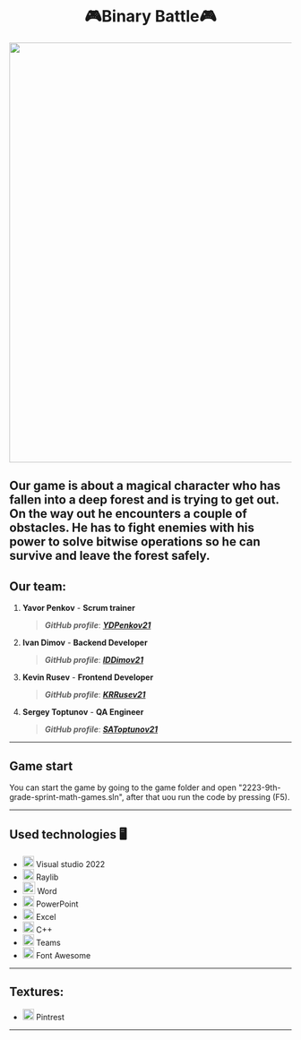 <h1 align="center">🎮Binary Battle🎮</h1>


<p align="center">
<img src="https://cdn.discordapp.com/attachments/1082727387898322975/1089563444270874714/image.png" width="750">
</p>

Our game is about a magical character who has fallen into a deep forest and is trying to get out. On the way out he encounters a couple of obstacles. He has to fight enemies with his power to solve bitwise operations so he can survive and leave the forest safely. 
---
 
 ## Our team:
1. **Yavor Penkov** - **Scrum trainer**	
   > ***GitHub profile***: [***YDPenkov21***](https://github.com/YDPenkov21)		
   
2. **Ivan Dimov** - **Backend Developer**	
   > ***GitHub profile***: [***IDDimov21***](https://github.com/IDDimov21)	

3. **Kevin Rusev** - **Frontend Developer** 
   > ***GitHub profile***: [***KRRusev21***](https://github.com/KRRusev21)

4. **Sergey Toptunov** - **QA Engineer**
   > ***GitHub profile***: [***SAToptunov21***](https://github.com/SAToptunov)	


 ---

## Game start

You can start the game by going to the game folder and open "2223-9th-grade-sprint-math-games.sln", after that uou run the code by pressing (F5).

---

## Used technologies 🖥️
- <img src="https://user-images.githubusercontent.com/85344134/175822710-50145fd8-297a-4cb0-adaf-619ce5585e69.png" width="20"> Visual studio 2022
- <img src="https://user-images.githubusercontent.com/85344134/175822788-d8dc850b-0c81-4724-9a4f-c822566e85ec.png" width="20"> Raylib
- <img src="https://user-images.githubusercontent.com/85344134/175822623-c0c00191-22b9-4917-9eb5-cb8868fd0a23.png" width="22"> Word
- <img src="https://media.discordapp.net/attachments/815253581149896790/818136011359518780/kisspng-microsoft-powerpoint-computer-software-microsoft-o-5b3b3927c75c49.3318087715306079118166-rem.png" width="20"> PowerPoint
- <img src="https://media.discordapp.net/attachments/815253581149896790/818134368848969728/1043px-Microsoft_Excel_2013_logo.svg_.png?width=551&height=541" width="20"> Excel
- <img src="https://user-images.githubusercontent.com/85344134/175822844-50fdef40-52f7-4d65-9c2e-b55bbec1fca3.png" width="20"> C++
- <img src="https://logos-world.net/wp-content/uploads/2021/04/Microsoft-Teams-Logo.png" width="20"> Teams
- <img src="https://seeklogo.com/images/F/font-awesome-logo-3010FE2434-seeklogo.com.png" width="20"> Font Awesome
---
## Textures:
- <img src="https://commons.wikimedia.org/wiki/File:Pinterest-logo.png" width="20"> Pintrest
---
